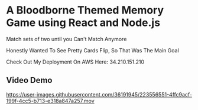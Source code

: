 # A Bloodborne Themed Memory Game using React and Node.js

Match sets of two until you Can't Match Anymore 

Honestly Wanted To See Pretty Cards Flip, So That Was The Main Goal

Check Out My Deployment On AWS Here: 34.210.151.210

## Video Demo 


https://user-images.githubusercontent.com/36191945/223556551-4ffc9acf-199f-4cc5-b713-e318a847a257.mov

